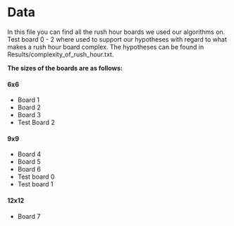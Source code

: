 # Data

In this file you can find all the rush hour boards we used our algorithms on. Test board 0 - 2 where used to support our hypotheses with regard to what makes a rush hour board complex. The hypotheses can be found in Results/complexity_of_rush_hour.txt.

**The sizes of the boards are as follows:**

#### 6x6
* Board 1
* Board 2
* Board 3
* Test Board 2

#### 9x9
* Board 4
* Board 5
* Board 6
* Test board 0
* Test board 1

#### 12x12
* Board 7
